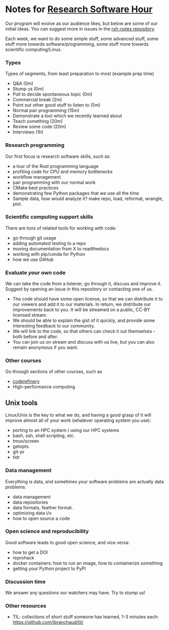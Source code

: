 # Notes for [Research Software Hour](https://researchsoftwarehour.github.io/)

Our program will evolve as our audience likes, but below are some of
our initial ideas.  You can suggest more in issues in the
[rsh-notes repository](https://github.com/ResearchSoftwareHour/rsh-notes).

Each week, we want to do some simple stuff, some advanced stuff, some
stuff more towards software/programming, some stuff more towards
scientific computing/Linux.

### Types

Types of segments, from least preparation to most (example prep time)
* Q&A (0m)
* Stump us (0m)
* Poll to decide spontaneous topic (0m)
* Commercial break (2m)
* Point out other good stuff to listen to (5m)
* Normal pair programming (15m)
* Demonstrate a tool which we recently learned about
* Teach something (20m)
* Review some code (20m)
* Interviews (1h)

### Research programming
Our first focus is research software skills, such as:

- a tour of the Rust programming language
- profiling code for CPU and memory bottlenecks
- workflow management
- pair programming with our normal work
- CMake best practices
- demonstrating few Python packages that we use all the time
- Sample data, how would analyze it?  make repo, load, reformat, wrangle, plot.

### Scientific computing support skills

There are tons of related tools for working with code:

- go through git usage
- adding automated testing to a repo
- moving documentation from X to readthedocs
- working with pip/conda for Python
- how we use GitHub

### Evaluate *your* own code

We can take the code from a listener, go through it, discuss and
improve it.  Suggest by opening an issue in this repository or
contacting one of us.

- The code should have some open license, so that we can distribute it
  to our viewers and add it to our materials.  In return, we
  distribute our improvements back to you.  It will be streamed on a
  public, CC-BY licensed stream.
- We should be able to explain the gist of it quickly, and provide
  some interesting feedback to our community.
- We will link to the code, so that others can check it out
  themselves - both before and after.
- You can join us on stream and discuss with us live, but you can also
  remain anonymous if you want.


### Other courses
Go through sections of other courses, such as
- [coderefinery](https://coderefinery.org/lessons/)
- High-performance computing

## Unix tools

Linux/Unix is the key to what we do, and having a good grasp of it
will improve almost all of your work (whatever operating system you use):

- porting to an HPC system / using our HPC systems
- bash, ssh, shell scripting, etc.
- tmux/screen
- getopts
- git-pr
- tldr

### Data management

Everything is data, and sometimes your software problems are actually
data problems:

- data management
- data repositories
- data formats, feather format.
- optimizing data i/o
- how to open source a code

### Open science and reproducibility

Good software leads to good open science, and vice versa:

- how to get a DOI
- reprohack
- docker containers: how to run an image, how to containerize something
- getting your Python project to PyPI

### Discussion time

We answer any questions our watchers may have.  Try to stump us!

### Other resources

- TIL: collections of short stuff someone has learned, 1-3 minutes each: https://github.com/jbranchaud/til/
